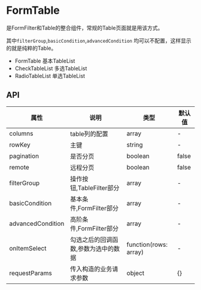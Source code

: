 # FormTable

是FormFilter和Table的整合组件，常规的Table页面就是用该方式。

其中`filterGroup`,`basicCondition`,`advancedCondition` 均可以不配置，这样显示的就是纯粹的Table。

- FormTable        基本TableList
- CheckTableList   多选TableList
- RadioTableList   单选TableList

## API

属性 | 说明 | 类型 | 默认值
-----|-----|-----|------
columns | table列的配置 | array | -
rowKey | 主键 | string | -
pagination | 是否分页 | boolean | false
remote | 远程分页 | boolean | false
filterGroup | 操作按钮,TableFilter部分 | array | -
basicCondition | 基本条件,FormFilter部分 | array | -
advancedCondition | 高阶条件,FormFilter部分 | array | -
onItemSelect | 勾选之后的回调函数,参数为选中的数据 | function(rows: array) | -
requestParams | 传入构造的业务请求参数 | object | {}
